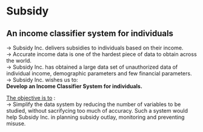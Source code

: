 # Subsidy
## An income classifier system for individuals
  
  -> Subsidy  Inc. delivers subsidies to individuals based on their income.<br />
  -> Accurate income data is one of the hardest piece of data to obtain across the world.<br />
  -> Subsidy Inc. has obtained a large data set of unauthorized data of individual income, demographic parameters and few financial parameters.<br />
  -> Subsidy Inc. wishes us to:<br />
      **Develop an Income Classifier System for individuals.**<br />
    
  <ins>The objective is to</ins> :<br />
      -> Simplify the data system by reducing the number of variables to be studied, without sacrifycing too much of accuracy. Such a system would help Subsidy Inc. in planning subsidy outlay, monitoring and preventing misuse.<br />
